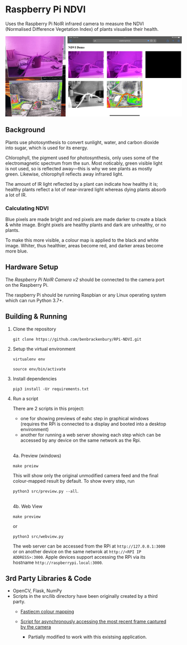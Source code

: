 # Raspberry Pi NDVI

Uses the Raspberry Pi NoIR infrared camera to measure the NDVI (Normalised Difference Vegetation Index) of plants visualise their health.

<div style="display:flex; gap:6px;">
    <img src="./img/preview.jpg" alt="preview view" height="250px">
    <img src="./img/webview.jpeg" alt="Web view" height="250px" style="aspect-ratio:1.43/1">
</div>

## Background
Plants use photosynthesis to convert sunlight, water, and carbon dioxide into sugar, which is used for its energy.

Chlorophyll, the pigment used for photosynthesis, only uses some of the electromagnetic spectrum from the sun. Most noticably, green visible light is not used, so is reflected away—this is why we see plants as mostly green. Likewise, chlorophyll reflects away infrared light.

The amount of IR light reflected by a plant can indicate how healthy it is; healthy plants reflect a lot of near-inrared light whereas dying plants absorb a lot of IR.

### Calculating NDVI

Blue pixels are made bright and red pixels are made darker to create a black & white image. Bright pixels are healthy plants and dark are unhealthy, or no plants.

To make this more visible, a colour map is applied to the black and white image. Whiter, thus healthier, areas become red, and darker areas become more blue.

## Hardware Setup

The *Raspberry Pi NoIR Camera v2* should be connected to the camera port on the Raspberry Pi.

The raspberry Pi should be running Raspbian or any Linux operating system which can run Python 3.7+.

## Building & Running
1. Clone the repository

    ```git clone https://github.com/benbrackenbury/RPi-NDVI.git ```

2. Setup the virtual environment

    ```virtualenv env```

    ```source env/bin/activate```

3. Install dependencies

    ```pip3 install -Ur requirements.txt```

4. Run a script

    There are 2 scripts in this project: 
    * one for showing previews of eahc step in graphical windows (requires the RPi is connected to a display and booted into a desktop environment)
    * another for running a web server showing each step which can be accessed by any device on the same network as the Rpi.

    <br>

    4a. Preview (windows)

    ```make preiew```

    This will show only the original unmodified camera feed and the final colour-mapped result by default. To show every step, run
    
    ```python3 src/preview.py --all```.

    <br/>
    4b. Web View

    ```make preview```

    or

    ```python3 src/webview.py```

    The web server can be accessed from the RPi at ```http://127.0.0.1:3000``` or on another device on the same netwrok at ```http://<RPI IP ADDRESS>:3000```. Apple devices support accessing the RPi via its hostname ```http://raspberrypi.local:3000```.


## 3rd Party Libraries & Code
* OpenCV, Flask, NumPy
* Scripts in the src/lib directory have been originally created by a third party.
    * [Fastiecm colour mapping](https://projects-static.raspberrypi.org/projects/astropi-ndvi/2cc9d1033d9c4f05388632e7912a4bb5531b3d94/en/images/fastiecm.py)

    * [Script for asynchronously accessing the most recent frame captured by the camera](https://gist.github.com/crackwitz/15c3910f243a42dcd9d4a40fcdb24e40)

        * Partially modified to work with this existsing application.